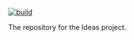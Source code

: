 [![build](https://img.shields.io/circleci/token/abed351253a3a04113df71edc8ca64d29fac0738/project/github/Marcus-Smallman/Ideas/master.svg)](https://circleci.com/gh/Marcus-Smallman/Ideas)

The repository for the Ideas project.

